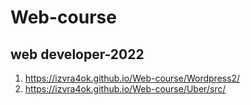 # Web-course
## web developer-2022
1. https://izvra4ok.github.io/Web-course/Wordpress2/
2. https://izvra4ok.github.io/Web-course/Uber/src/
